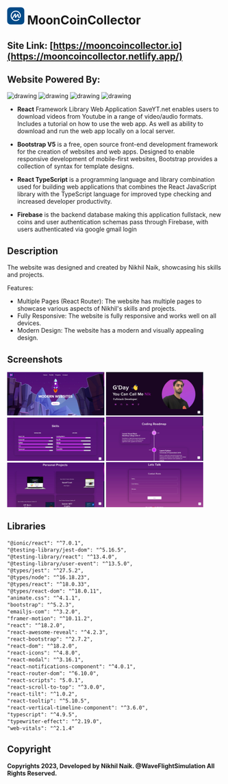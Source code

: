 # <img src="https://github.com/nikhilsurfingaus/fullstack-crypto-portfolio/blob/master/src/assets/logo.png" alt="drawing" height="40" width="40"/> MoonCoinCollector 

## Site Link: [https://mooncoincollector.io](https://mooncoincollector.netlify.app/)

## Website Powered By: 
<img src="https://cdn.freebiesupply.com/logos/large/2x/react-1-logo-png-transparent.png" alt="drawing" width="100"/> <img 
src="https://upload.wikimedia.org/wikipedia/commons/thumb/b/b2/Bootstrap_logo.svg/1280px-Bootstrap_logo.svg.png" alt="drawing" height=100 width="120"/> <img 
src="https://upload.wikimedia.org/wikipedia/commons/thumb/4/4c/Typescript_logo_2020.svg/1200px-Typescript_logo_2020.svg.png" alt="drawing" width="100"/> <img 
src="https://firebase.google.com/static/images/brand-guidelines/logo-vertical.png" alt="drawing" width="100"/> 

- **React** Framework Library Web Application SaveYT.net enables users to download videos from Youtube in a range of video/audio formats. Includes a tutorial on how to use the web app. As well as ability to download and run the web app locally on a local server. 

- **Bootstrap V5** is a free, open source front-end development framework for the creation of websites and web apps. Designed to enable responsive development of mobile-first websites, Bootstrap provides a collection of syntax for template designs.

- **React TypeScript** is a programming language and library combination used for building web applications that combines the React JavaScript library with the TypeScript language for improved type checking and increased developer productivity.

- **Firebase** is the backend database making this application fullstack, new coins and user authentication schemas pass through Firebase, with users authenticated via google gmail login

## Description 
The website was designed and created by Nikhil Naik, showcasing his skills and projects.

Features:
- Multiple Pages (React Router): The website has multiple pages to showcase various aspects of Nikhil's skills and projects.
- Fully Responsive: The website is fully responsive and works well on all devices.
- Modern Design: The website has a modern and visually appealing design.

## Screenshots 
<p float="left">
  <img src="https://github.com/nikhilsurfingaus/portfolio/blob/master/src/assets/portfolio/demo1.jpg" height=45% width=45% />
  <img src="https://github.com/nikhilsurfingaus/portfolio/blob/master/src/assets/portfolio/demo2.jpg" height=45% width=45% />
  <img src="https://github.com/nikhilsurfingaus/portfolio/blob/master/src/assets/portfolio/demo3.jpg" height=45% width=45% />
  <img src="https://github.com/nikhilsurfingaus/portfolio/blob/master/src/assets/portfolio/demo6.jpg" height=45% width=45% />
  <img src="https://github.com/nikhilsurfingaus/portfolio/blob/master/src/assets/portfolio/demo4.jpg" height=45% width=45% />
  <img src="https://github.com/nikhilsurfingaus/portfolio/blob/master/src/assets/portfolio/demo5.jpg" height=45% width=45% />
</p>

## Libraries
    "@ionic/react": "^7.0.1",
    "@testing-library/jest-dom": "^5.16.5",
    "@testing-library/react": "^13.4.0",
    "@testing-library/user-event": "^13.5.0",
    "@types/jest": "^27.5.2",
    "@types/node": "^16.18.23",
    "@types/react": "^18.0.33",
    "@types/react-dom": "^18.0.11",
    "animate.css": "^4.1.1",
    "bootstrap": "^5.2.3",
    "emailjs-com": "^3.2.0",
    "framer-motion": "^10.11.2",
    "react": "^18.2.0",
    "react-awesome-reveal": "^4.2.3",
    "react-bootstrap": "^2.7.2",
    "react-dom": "^18.2.0",
    "react-icons": "^4.8.0",
    "react-modal": "^3.16.1",
    "react-notifications-component": "^4.0.1",
    "react-router-dom": "^6.10.0",
    "react-scripts": "5.0.1",
    "react-scroll-to-top": "^3.0.0",
    "react-tilt": "^1.0.2",
    "react-tooltip": "^5.10.5",
    "react-vertical-timeline-component": "^3.6.0",
    "typescript": "^4.9.5",
    "typewriter-effect": "^2.19.0",
    "web-vitals": "^2.1.4"

## Copyright

**Copyrights 2023, Developed by Nikhil Naik. @WaveFlightSimulation All Rights Reserved.**
